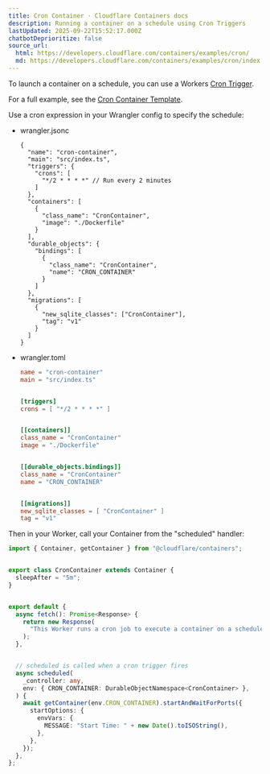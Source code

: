 ```yaml
---
title: Cron Container · Cloudflare Containers docs
description: Running a container on a schedule using Cron Triggers
lastUpdated: 2025-09-22T15:52:17.000Z
chatbotDeprioritize: false
source_url:
  html: https://developers.cloudflare.com/containers/examples/cron/
  md: https://developers.cloudflare.com/containers/examples/cron/index.md
---
```


To launch a container on a schedule, you can use a Workers [Cron Trigger](https://developers.cloudflare.com/workers/configuration/cron-triggers/).

For a full example, see the [Cron Container Template](https://github.com/mikenomitch/cron-container/tree/main).

Use a cron expression in your Wrangler config to specify the schedule:

* wrangler.jsonc

  ```jsonc
  {
    "name": "cron-container",
    "main": "src/index.ts",
    "triggers": {
      "crons": [
        "*/2 * * * *" // Run every 2 minutes
      ]
    },
    "containers": [
      {
        "class_name": "CronContainer",
        "image": "./Dockerfile"
      }
    ],
    "durable_objects": {
      "bindings": [
        {
          "class_name": "CronContainer",
          "name": "CRON_CONTAINER"
        }
      ]
    },
    "migrations": [
      {
        "new_sqlite_classes": ["CronContainer"],
        "tag": "v1"
      }
    ]
  }
  ```

* wrangler.toml

  ```toml
  name = "cron-container"
  main = "src/index.ts"


  [triggers]
  crons = [ "*/2 * * * *" ]


  [[containers]]
  class_name = "CronContainer"
  image = "./Dockerfile"


  [[durable_objects.bindings]]
  class_name = "CronContainer"
  name = "CRON_CONTAINER"


  [[migrations]]
  new_sqlite_classes = [ "CronContainer" ]
  tag = "v1"
  ```

Then in your Worker, call your Container from the "scheduled" handler:

```ts
import { Container, getContainer } from "@cloudflare/containers";


export class CronContainer extends Container {
  sleepAfter = "5m";
}


export default {
  async fetch(): Promise<Response> {
    return new Response(
      "This Worker runs a cron job to execute a container on a schedule.",
    );
  },


  // scheduled is called when a cron trigger fires
  async scheduled(
    _controller: any,
    env: { CRON_CONTAINER: DurableObjectNamespace<CronContainer> },
  ) {
    await getContainer(env.CRON_CONTAINER).startAndWaitForPorts({
      startOptions: {
        envVars: {
          MESSAGE: "Start Time: " + new Date().toISOString(),
        },
      },
    });
  },
};
```
